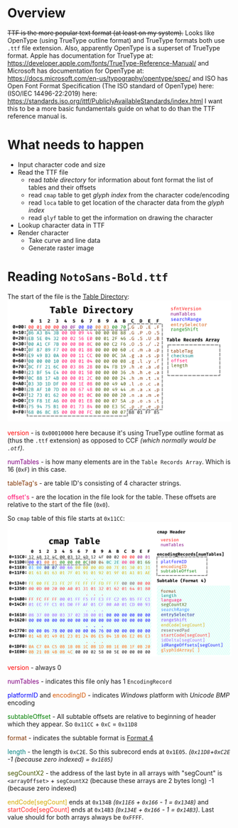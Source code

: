 # Overview

~~TTF is the more popular text format (at least on my system).~~  Looks like OpenType (using TrueType outline format) and TrueType formats both use `.ttf` file extension. Also, apparently OpenType is a superset of TrueType format. Apple has documentation for TrueType at: https://developer.apple.com/fonts/TrueType-Reference-Manual/
and Microsoft has documentation for OpenType at: https://docs.microsoft.com/en-us/typography/opentype/spec/ and ISO has Open Font Format Specification (The ISO standard of OpenType) here: (ISO/IEC 14496-22:2019) here: https://standards.iso.org/ittf/PubliclyAvailableStandards/index.html
I want this to be a more basic fundamentals guide on what to do than the TTF reference manual is.

# What needs to happen

* Input character code and size
* Read the TTF file
    - read *table directory* for information about font format the list of tables and their offsets
    - read `cmap` table to get *glyph index* from the character code/encoding
    - read `loca` table to get location of the character data from the *glyph index*
    - read `glyf` table to get the information on drawing the character
* Lookup character data in TTF
* Render character
    - Take curve and line data
    - Generate raster image

# Reading `NotoSans-Bold.ttf`

The start of the file is the [Table Directory](https://docs.microsoft.com/en-us/typography/opentype/spec/otff#table-directory):
![Table Directory](res/table_directory.png)

<span style="color:#ff0000fd">version</span> - is `0x00010000` here because it's using TrueType outline format as (thus the `.ttf` extension) as opposed to CCF *(which normally would be `.otf`)*.

<span style="color:#800080fd">numTables</span> - is how many elements are in the `Table Records Array`. Which is 16 (`0xF`) in this case.

<span style="color:#803300ff">tableTag's</span> - are table ID's consisting of 4 character strings.

<span style="color:#ff0066ff">offset's</span> - are the location in the file look for the table. These offsets are relative to the start of the file (`0x0`).

So `cmap` table of this file starts at `0x11CC`:
![cmap Table](res/cmap_table.png)

<span style="color:#ff0000fd">version</span> - always 0

<span style="color:#800080fd">numTables</span> - indicates this file only has 1 `EncodingRecord`

<span style="color:#0000fffd">platformID</span> and <span style="color:#d45500fd">encodingID</span> - indicates *Windows* platform with *Unicode BMP* encoding

<span style="color:#008000fd">subtableOffset</span> - All subtable offsets are relative to beginning of header which they appear. So `0x11CC` + `0xC` = `0x11D8`

<span style="color:#803300ff">format</span> - indicates the subtable format is [Format 4](https://docs.microsoft.com/en-us/typography/opentype/spec/cmap#format-4-segment-mapping-to-delta-values)

<span style="color:#008080ff">length</span> - the length is `0xC2E`. So this subrecord ends at `0x1E05`. *(`0x11D8`+`0xC2E` -1 (because zero indexed) = `0x1E05`)*

<span style="color:#445500ff">segCountX2</span> - the address of the last byte in all arrays with "segCount" is `<arrayOffset>` + `segCountX2` (because these arrays are 2 bytes long) -1 (because zero indexed) 

<span style="color:#d4aa00ff">endCode[segCount]</span> ends at `0x134B` *(`0x11E6` + `0x166` - 1 = `0x134B`)* and <span style="color:#ff2a2aff">startCode[segCount]</span> ends at `0x14B3` *(`0x134E` + `0x166` - 1 = `0x14B3`)*. Last value should for both arrays always be `0xFFFF`.
